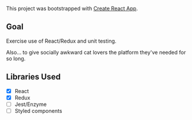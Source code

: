This project was bootstrapped with [Create React App](https://github.com/facebook/create-react-app).

## Goal

Exercise use of React/Redux and unit testing.

Also... to give socially awkward cat lovers the platform they've needed for so long.

## Libraries Used

- [x] React
- [x] Redux
- [ ] Jest/Enzyme
- [ ] Styled components
